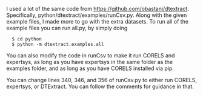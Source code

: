 I used a lot of the same code from https://github.com/obastani/dtextract. Specifically, python/dtextract/examples/runCsv.py. Along with the given example files, I made more to go with the extra datasets. To run all of the example files you can run all.py, by simply doing

      $ cd python
      $ python -m dtextract.examples.all

You can also modify the code in runCsv to make it run CORELS and expertsys, as long as you have expertsys in the same folder as the examples folder, and as long as you have CORELS installed via pip.

You can change lines 340, 346, and 356 of runCsv.py to either run CORELS, expertsys, or DTExtract. You can follow the comments for guidance in that.
